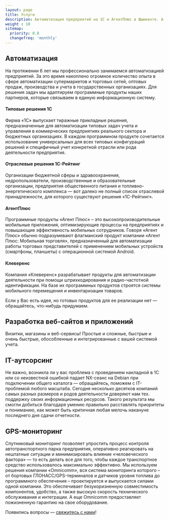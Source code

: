 ```yaml
---
layout: page
title: Услуги
description: Автоматизация предприятий на 1С и АгентПлюс в Шымкенте. А также разработка сайтов, IT-аутсорсинг, тех. обслуживание и GPS-мониторинг.
weight : 10
sitemap:
  priority: 0.8
  changefreq: 'monthly'
---
```


## Автоматизация
На протяжении 6 лет мы профессионально занимаемся автоматизацией предприятий. За это время накоплено огромное количество опыта в сфере автоматизации супермаркетов и торговых сетей, оптовых продаж, производства и учета в государственных организациях. Для решения задач мы адаптируем программные продукты наших партнеров, которые связываем в единую информационную систему.



#### Типовые решения 1С
<div class="partner-logo partner-1c"><a title="Сайт 1С" href="http://v8.1c.ru"></a></div>
Фирма «1С» выпускает тиражные прикладные решения, предназначенные для автоматизации типовых задач учета и управления в коммерческих предприятиях реального сектора и бюджетных организациях. В каждом программном продукте сочетается использование универсальных для всех типовых конфигураций решений и специфичный учет конкретной отрасли или рода деятельности предприятия.


#### Отраслевые решения 1С-Рейтинг
<div class="partner-logo partner-1c-rating"><a title="Сайт 1С-Рейтинг" href="http://1c-rating.kz"></a></div>
Организации бюджетной сферы и здравоохранения, недропользователи, производственные и образовательные организации, предприятия общественного питания и топливно-энергетического комплекса &mdash; вот далеко не полный список отраслевой принадлежности, для которого существуют решения «1С-Рейтинг».

#### АгентПлюс
<div class="partner-logo partner-ap"><a title="Сайт АгентПлюс" href="http://agentplus.ru"></a></div>
Программные продукты «Агент Плюс» – это высокопроизводительные мобильные приложения, оптимизирующие процессы на предприятиях и повышающие эффективность мобильных сотрудников. Говоря «Агент Плюс» обычно подразумевают флагманский продукт компании «Агент Плюс: Мобильная торговля», предназначенный для автоматизации работы торговых представителей с применением мобильных устройств (смартфоны, планшеты) с операционной системой Android.


#### Клеверенс
<div class="partner-logo partner-cleverence"><a title="Сайт Клеверенс" href="http://cleverence.ru"></a></div>
Компания «Клеверенс» разрабатывает продукты для автоматизации деятельности при помощи штрихкодирования и радио-частотной идентификации. На базе их программных продуктов строятся системы мобильного перемещения и инвентаризации товаров.

<p class='message' markdown='1'>
Если у Вас есть идея, но готовых продуктов для ее реализации нет &mdash; обращайтесь, что-нибудь придумаем.
</p>


## Разработка веб-сайтов и приложений
Визитки, магазины и веб-сервисы! Простые и сложные, быстрые и очень быстрые, обособленные и интегрированные с вашей системой учета.



## IT-аутсорсинг
Не важно, возникла ли у вас проблема с проведением накладной в 1С или со неизвестной ошибкой падает NX-сеанс на Debian при подключении общего каталога &mdash; обращайтесь, поможем с IT-проблемой любого масштаба. Сегодня несколько десятков компаний самых разных размеров и родов деятельности доверяют нам тех. поддержку своих информационных ресурсов. Такого результата мы смогли добиться благодаря умению правильно расставлять приоритеты и пониманию, как может быть критичная любая мелочь накануне последнего дня сдачи отчетности.


## GPS-мониторинг
<div class="partner-logo partner-omnicomm"><a title="Сайт Omnicomm" href="http://omnicomm.ru"></a></div>
Спутниковый мониторинг позволяет упростить процесс контроля автотранспортного парка предприятия, оперативно реагировать на нештатные ситуации и минимизировать влияние «человеческого фактора» &mdash; то есть делать все для того, чтобы каждое транспортное средство использовалось максимально эффективно. Мы используем решения компании «Omnicomm», вся система мониторинга которого – от бортовых ГЛОНАСС/GPS-терминалов и датчиков уровня топлива до программного обеспечения – проектируется и выпускается силами одной компании. Это обеспечивает безукоризненную совместимость компонентов, удобство, а также высокую скорость технического обслуживания и интеграции. А еще Omnicomm предоставляет пожизненную гарантию на свое оборудование.


Появились вопросы &mdash; [свяжитесь с нами](/contacts/)!
